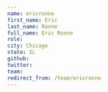 ```yaml
---
name: ericronne
first_name: Eric
last_name: Ronne
full_name: Eric Ronne
role: 
city: Chicago
state: IL
github: 
twitter: 
team: 
redirect_from: /team/ericronne
---
```

